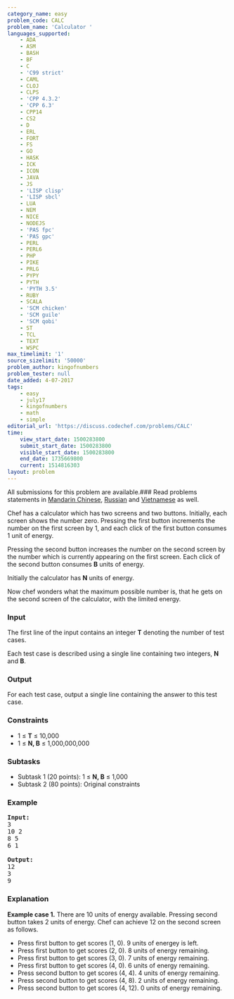 ```yaml
---
category_name: easy
problem_code: CALC
problem_name: 'Calculator '
languages_supported:
    - ADA
    - ASM
    - BASH
    - BF
    - C
    - 'C99 strict'
    - CAML
    - CLOJ
    - CLPS
    - 'CPP 4.3.2'
    - 'CPP 6.3'
    - CPP14
    - CS2
    - D
    - ERL
    - FORT
    - FS
    - GO
    - HASK
    - ICK
    - ICON
    - JAVA
    - JS
    - 'LISP clisp'
    - 'LISP sbcl'
    - LUA
    - NEM
    - NICE
    - NODEJS
    - 'PAS fpc'
    - 'PAS gpc'
    - PERL
    - PERL6
    - PHP
    - PIKE
    - PRLG
    - PYPY
    - PYTH
    - 'PYTH 3.5'
    - RUBY
    - SCALA
    - 'SCM chicken'
    - 'SCM guile'
    - 'SCM qobi'
    - ST
    - TCL
    - TEXT
    - WSPC
max_timelimit: '1'
source_sizelimit: '50000'
problem_author: kingofnumbers
problem_tester: null
date_added: 4-07-2017
tags:
    - easy
    - july17
    - kingofnumbers
    - math
    - simple
editorial_url: 'https://discuss.codechef.com/problems/CALC'
time:
    view_start_date: 1500283800
    submit_start_date: 1500283800
    visible_start_date: 1500283800
    end_date: 1735669800
    current: 1514816303
layout: problem
---
```

All submissions for this problem are available.###  Read problems statements in [Mandarin Chinese](http://www.codechef.com/download/translated/JULY17/mandarin/CALC.pdf), [Russian](http://www.codechef.com/download/translated/JULY17/russian/CALC.pdf) and [Vietnamese](http://www.codechef.com/download/translated/JULY17/vietnamese/CALC.pdf) as well.

Chef has a calculator which has two screens and two buttons. Initially, each screen shows the number zero. Pressing the first button increments the number on the first screen by 1, and each click of the first button consumes 1 unit of energy.

Pressing the second button increases the number on the second screen by the number which is currently appearing on the first screen. Each click of the second button consumes **B** units of energy.

Initially the calculator has **N** units of energy.

Now chef wonders what the maximum possible number is, that he gets on the second screen of the calculator, with the limited energy.

### Input

The first line of the input contains an integer **T** denoting the number of test cases.

Each test case is described using a single line containing two integers, **N** and **B**.

### Output

For each test case, output a single line containing the answer to this test case.

### Constraints

- 1 ≤ **T** ≤ 10,000
- 1 ≤ **N, B** ≤ 1,000,000,000

### Subtasks

- Subtask 1 (20 points): 1 ≤ **N, B** ≤ 1,000
- Subtask 2 (80 points): Original constraints

### Example

<pre><b>Input:</b>
3
10 2
8 5
6 1

<b>Output:</b>
12
3
9
</pre>
### Explanation

**Example case 1.** There are 10 units of energy available. Pressing second button takes 2 units of energy. Chef can achieve 12 on the second screen as follows.

- Press first button to get scores (1, 0). 9 units of energey is left.
- Press first button to get scores (2, 0). 8 units of energy remaining.
- Press first button to get scores (3, 0). 7 units of energy remaining.
- Press first button to get scores (4, 0). 6 units of energy remaining.
- Press second button to get scores (4, 4). 4 units of energy remaining.
- Press second button to get scores (4, 8). 2 units of energy remaining.
- Press second button to get scores (4, 12). 0 units of energy remaining.
